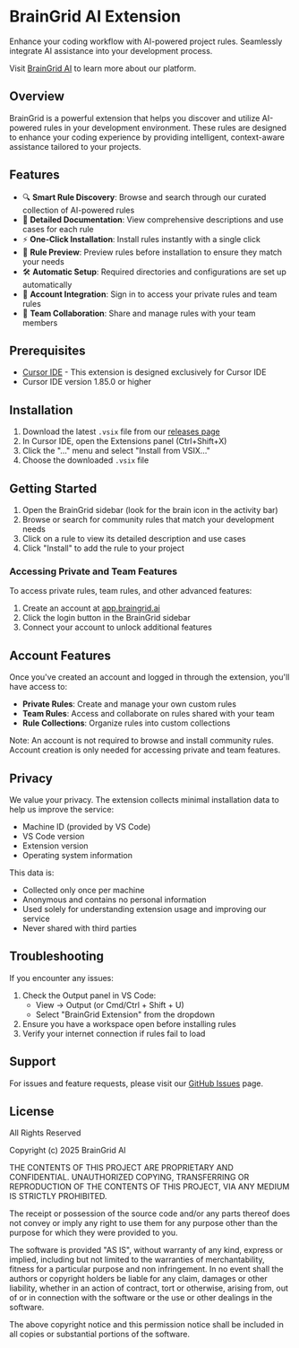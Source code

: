 # BrainGrid AI Extension

Enhance your coding workflow with AI-powered project rules. Seamlessly integrate AI assistance into your development process.

Visit [BrainGrid AI](https://www.braingrid.ai/) to learn more about our platform.

## Overview

BrainGrid is a powerful extension that helps you discover and utilize AI-powered rules in your development environment. These rules are designed to enhance your coding experience by providing intelligent, context-aware assistance tailored to your projects.

## Features

- 🔍 **Smart Rule Discovery**: Browse and search through our curated collection of AI-powered rules
- 📝 **Detailed Documentation**: View comprehensive descriptions and use cases for each rule
- ⚡ **One-Click Installation**: Install rules instantly with a single click
- 👀 **Rule Preview**: Preview rules before installation to ensure they match your needs
- 🛠️ **Automatic Setup**: Required directories and configurations are set up automatically
- 👤 **Account Integration**: Sign in to access your private rules and team rules
- 👥 **Team Collaboration**: Share and manage rules with your team members

## Prerequisites

- [Cursor IDE](https://www.cursor.com/) - This extension is designed exclusively for Cursor IDE
- Cursor IDE version 1.85.0 or higher

## Installation

1. Download the latest `.vsix` file from our [releases page](https://github.com/BrainGridAI/getbraingridai/releases)
2. In Cursor IDE, open the Extensions panel (Ctrl+Shift+X)
3. Click the "..." menu and select "Install from VSIX..."
4. Choose the downloaded `.vsix` file

## Getting Started

1. Open the BrainGrid sidebar (look for the brain icon in the activity bar)
2. Browse or search for community rules that match your development needs
3. Click on a rule to view its detailed description and use cases
4. Click "Install" to add the rule to your project

### Accessing Private and Team Features

To access private rules, team rules, and other advanced features:

1. Create an account at [app.braingrid.ai](https://app.braingrid.ai)
2. Click the login button in the BrainGrid sidebar
3. Connect your account to unlock additional features

## Account Features

Once you've created an account and logged in through the extension, you'll have access to:

- **Private Rules**: Create and manage your own custom rules
- **Team Rules**: Access and collaborate on rules shared with your team
- **Rule Collections**: Organize rules into custom collections

Note: An account is not required to browse and install community rules. Account creation is only needed for accessing private and team features.

## Privacy

We value your privacy. The extension collects minimal installation data to help us improve the service:

- Machine ID (provided by VS Code)
- VS Code version
- Extension version
- Operating system information

This data is:
- Collected only once per machine
- Anonymous and contains no personal information
- Used solely for understanding extension usage and improving our service
- Never shared with third parties

## Troubleshooting

If you encounter any issues:

1. Check the Output panel in VS Code:
   - View → Output (or Cmd/Ctrl + Shift + U)
   - Select "BrainGrid Extension" from the dropdown
2. Ensure you have a workspace open before installing rules
3. Verify your internet connection if rules fail to load

## Support

For issues and feature requests, please visit our [GitHub Issues](https://github.com/BrainGridAI/getbraingridai/issues) page.

## License

All Rights Reserved

Copyright (c) 2025 BrainGrid AI

THE CONTENTS OF THIS PROJECT ARE PROPRIETARY AND CONFIDENTIAL. UNAUTHORIZED COPYING, TRANSFERRING OR REPRODUCTION OF THE CONTENTS OF THIS PROJECT, VIA ANY MEDIUM IS STRICTLY PROHIBITED.

The receipt or possession of the source code and/or any parts thereof does not convey or imply any right to use them for any purpose other than the purpose for which they were provided to you.

The software is provided "AS IS", without warranty of any kind, express or implied, including but not limited to the warranties of merchantability, fitness for a particular purpose and non infringement. In no event shall the authors or copyright holders be liable for any claim, damages or other liability, whether in an action of contract, tort or otherwise, arising from, out of or in connection with the software or the use or other dealings in the software.

The above copyright notice and this permission notice shall be included in all copies or substantial portions of the software.
